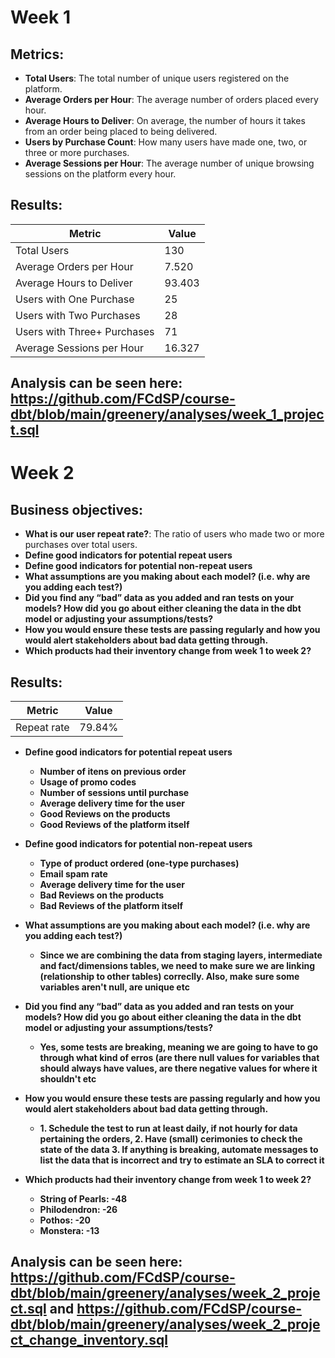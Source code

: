 # Week 1

## Metrics:

- **Total Users**: The total number of unique users registered on the platform.
- **Average Orders per Hour**: The average number of orders placed every hour.
- **Average Hours to Deliver**: On average, the number of hours it takes from an order being placed to being delivered.
- **Users by Purchase Count**: How many users have made one, two, or three or more purchases.
- **Average Sessions per Hour**: The average number of unique browsing sessions on the platform every hour.

## Results:

| Metric                          | Value      |
|---------------------------------|------------|
| Total Users                     | 130        |
| Average Orders per Hour         | 7.520      |
| Average Hours to Deliver        | 93.403     |
| Users with One Purchase         | 25         |
| Users with Two Purchases        | 28         |
| Users with Three+ Purchases     | 71         |
| Average Sessions per Hour       | 16.327     |

## Analysis can be seen here: https://github.com/FCdSP/course-dbt/blob/main/greenery/analyses/week_1_project.sql
# Week 2

## Business objectives:

- **What is our user repeat rate?**: The ratio of users who made two or more purchases over total users.
- **Define good indicators for potential repeat users**
- **Define good indicators for potential non-repeat users**
- **What assumptions are you making about each model? (i.e. why are you adding each test?)**
- **Did you find any “bad” data as you added and ran tests on your models? How did you go about either cleaning the data in the dbt model or adjusting your assumptions/tests?**
- **How you would ensure these tests are passing regularly and how you would alert stakeholders about bad data getting through.**
- **Which products had their inventory change from week 1 to week 2?**
  
## Results:

| Metric                          | Value      |
|---------------------------------|------------|
| Repeat rate                     | 79.84%     |

- **Define good indicators for potential repeat users**
  - **Number of itens on previous order**
  - **Usage of promo codes**
  - **Number of sessions until purchase**
  - **Average delivery time for the user**
  - **Good Reviews on the products**
  - **Good Reviews of the platform itself**

- **Define good indicators for potential non-repeat users**
  - **Type of product ordered (one-type purchases)**
  - **Email spam rate**
  - **Average delivery time for the user**
  - **Bad Reviews on the products**
  - **Bad Reviews of the platform itself**

- **What assumptions are you making about each model? (i.e. why are you adding each test?)**
  - **Since we are combining the data from staging layers, intermediate and fact/dimensions tables, we need to make sure we are linking (relationship to other tables) correclly. Also, make sure some variables aren't null, are unique etc**

- **Did you find any “bad” data as you added and ran tests on your models? How did you go about either cleaning the data in the dbt model or adjusting your assumptions/tests?**
  - **Yes, some tests are breaking, meaning we are going to have to go through what kind of erros (are there null values for variables that should always have values, are there negative values for where it shouldn't etc**

- **How you would ensure these tests are passing regularly and how you would alert stakeholders about bad data getting through.**
  - **1. Schedule the test to run at least daily, if not hourly for data pertaining the orders, 2. Have (small) cerimonies to check the state of the data 3. If anything is breaking, automate messages to list the data that is incorrect and try to estimate an SLA to correct it**

- **Which products had their inventory change from week 1 to week 2?**
  - **String of Pearls: -48**
  - **Philodendron:     -26**
  - **Pothos:           -20**
  - **Monstera:         -13**

## Analysis can be seen here: https://github.com/FCdSP/course-dbt/blob/main/greenery/analyses/week_2_project.sql and https://github.com/FCdSP/course-dbt/blob/main/greenery/analyses/week_2_project_change_inventory.sql